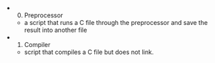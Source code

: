 + 0. Preprocessor 
	+ a script that runs a C file through the preprocessor and save the result into another file
+ 1. Compiler 
	+ script that compiles a C file but does not link.
